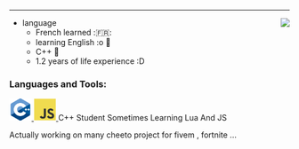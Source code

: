 


---

<a href="https://discord.com/users/899699593581830185">
  <img src="https://lanyard.cnrad.dev/api/899699593581830185?hideTimestamp=true&idleMessage=i like little childs :D <3" align="right" />
</a>

- language
  - French learned :🇫🇷:
  - learning English :o 🥖
  - C++ 💫
  - 1.2 years of life experience :D 


<h3 align="left">Languages and Tools:</h3>
<p align="left"> <a href="https://www.w3schools.com/cpp/" target="_blank"> <img src="https://raw.githubusercontent.com/devicons/devicon/master/icons/cplusplus/cplusplus-original.svg" alt="cplusplus" width="40" height="40"/> </a> <a href="https://developer.mozilla.org/en-US/docs/Web/JavaScript" target="_blank"> <img src="https://raw.githubusercontent.com/devicons/devicon/master/icons/javascript/javascript-original.svg" alt="javascript" width="40" height="40"/> </a> <a height="40"/> 
C++ Student 
Sometimes Learning Lua And JS

Actually working on many cheeto project for fivem , fortnite ...
